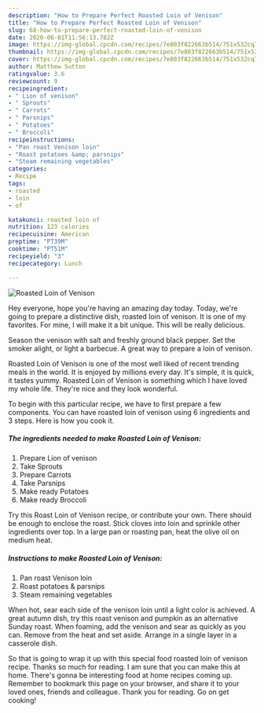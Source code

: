 ```yaml
---
description: "How to Prepare Perfect Roasted Loin of Venison"
title: "How to Prepare Perfect Roasted Loin of Venison"
slug: 68-how-to-prepare-perfect-roasted-loin-of-venison
date: 2020-06-01T11:56:13.782Z
image: https://img-global.cpcdn.com/recipes/7e803f822663b514/751x532cq70/roasted-loin-of-venison-recipe-main-photo.jpg
thumbnail: https://img-global.cpcdn.com/recipes/7e803f822663b514/751x532cq70/roasted-loin-of-venison-recipe-main-photo.jpg
cover: https://img-global.cpcdn.com/recipes/7e803f822663b514/751x532cq70/roasted-loin-of-venison-recipe-main-photo.jpg
author: Matthew Sutton
ratingvalue: 3.6
reviewcount: 9
recipeingredient:
- " Lion of venison"
- " Sprouts"
- " Carrots"
- " Parsnips"
- " Potatoes"
- " Broccoli"
recipeinstructions:
- "Pan roast Venison loin"
- "Roast potatoes &amp; parsnips"
- "Steam remaining vegetables"
categories:
- Recipe
tags:
- roasted
- loin
- of

katakunci: roasted loin of 
nutrition: 123 calories
recipecuisine: American
preptime: "PT39M"
cooktime: "PT51M"
recipeyield: "3"
recipecategory: Lunch

---
```



![Roasted Loin of Venison](https://img-global.cpcdn.com/recipes/7e803f822663b514/751x532cq70/roasted-loin-of-venison-recipe-main-photo.jpg)

Hey everyone, hope you're having an amazing day today. Today, we're going to prepare a distinctive dish, roasted loin of venison. It is one of my favorites. For mine, I will make it a bit unique. This will be really delicious.

Season the venison with salt and freshly ground black pepper. Set the smoker alight, or light a barbecue. A great way to prepare a loin of venison.

Roasted Loin of Venison is one of the most well liked of recent trending meals in the world. It is enjoyed by millions every day. It's simple, it is quick, it tastes yummy. Roasted Loin of Venison is something which I have loved my whole life. They're nice and they look wonderful.


To begin with this particular recipe, we have to first prepare a few components. You can have roasted loin of venison using 6 ingredients and 3 steps. Here is how you cook it.

<!--inarticleads1-->

##### The ingredients needed to make Roasted Loin of Venison:

1. Prepare  Lion of venison
1. Take  Sprouts
1. Prepare  Carrots
1. Take  Parsnips
1. Make ready  Potatoes
1. Make ready  Broccoli


Try this Roast Loin of Venison recipe, or contribute your own. There should be enough to enclose the roast. Stick cloves into loin and sprinkle other ingredients over top. In a large pan or roasting pan, heat the olive oil on medium heat. 

<!--inarticleads2-->

##### Instructions to make Roasted Loin of Venison:

1. Pan roast Venison loin
1. Roast potatoes &amp; parsnips
1. Steam remaining vegetables


When hot, sear each side of the venison loin until a light color is achieved. A great autumn dish, try this roast venison and pumpkin as an alternative Sunday roast. When foaming, add the venison and sear as quickly as you can. Remove from the heat and set aside. Arrange in a single layer in a casserole dish. 

So that is going to wrap it up with this special food roasted loin of venison recipe. Thanks so much for reading. I am sure that you can make this at home. There's gonna be interesting food at home recipes coming up. Remember to bookmark this page on your browser, and share it to your loved ones, friends and colleague. Thank you for reading. Go on get cooking!
